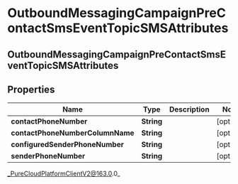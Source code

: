 # OutboundMessagingCampaignPreContactSmsEventTopicSMSAttributes

## OutboundMessagingCampaignPreContactSmsEventTopicSMSAttributes

## Properties

|Name | Type | Description | Notes|
|------------ | ------------- | ------------- | -------------|
| **contactPhoneNumber** | **String** |  | [optional] |
| **contactPhoneNumberColumnName** | **String** |  | [optional] |
| **configuredSenderPhoneNumber** | **String** |  | [optional] |
| **senderPhoneNumber** | **String** |  | [optional] |



_PureCloudPlatformClientV2@163.0.0_

